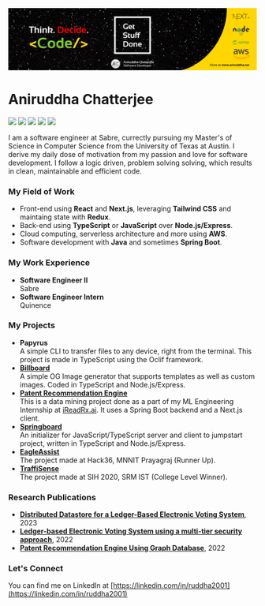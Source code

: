 <div align="center">
  <img alt="Banner" src="assets/banner.png" />
</div>

# Aniruddha Chatterjee

![](https://img.shields.io/badge/-TypeScript-006edb)
![](https://img.shields.io/badge/-JavaScript-dbc900)
![](https://img.shields.io/badge/-Node.js-07db00)
![](https://img.shields.io/badge/-React-5e5e5e)
![](https://img.shields.io/badge/-AWS-ebb331)

I am a software engineer at Sabre, currectly pursuing my Master's of Science in Computer Science from the University of Texas at Austin. I derive my daily dose of motivation from my passion and love for software development. I follow a logic driven, problem solving solving, which results in clean, maintainable and efficient code.

### My Field of Work

- Front-end using **React** and **Next.js**, leveraging **Tailwind CSS** and maintaing state with **Redux**.
- Back-end using **TypeScript** or **JavaScript** over **Node.js/Express**.
- Cloud computing, serverless architecture and more using **AWS**.
- Software development with **Java** and sometimes **Spring Boot**.

### My Work Experience

- **Software Engineer II**<br/>Sabre
- **Software Engineer Intern**<br/>Quinence

### My Projects

- **Papyrus**<br/>A simple CLI to transfer files to any device, right from the terminal. This project is made in TypeScript using the Oclif framework.
- [**Billboard**](https://github.com/srm-kzilla/billboard) <br/>A simple OG Image generator that supports templates as well as custom images. Coded in TypeScript and Node.js/Express.
- [**Patent Recommendation Engine**](https://github.com/ruddha2001/ireadrx-recommendation-engine)<br/>This is a data mining project done as a part of my ML Engineering Internship at [iReadRx.ai](http://ireadrx.ai). It uses a Spring Boot backend and a Next.js client.
- [**Springboard**](https://github.com/srm-kzilla/springboard) <br/>An initializer for JavaScript/TypeScript server and client to jumpstart project, written in TypeScript and Node.js/Express.
- [**EagleAssist**](https://github.com/ruddha2001/hack36) <br/>The project made at Hack36, MNNIT Prayagraj (Runner Up).
- [**TraffiSense**](https://github.com/ruddha2001/sih2020) <br/>The project made at SIH 2020, SRM IST (College Level Winner).

### Research Publications

- [**Distributed Datastore for a Ledger-Based Electronic Voting System**](https://scholar.google.com/citations?view_op=view_citation&hl=en&user=Y_GPErgAAAAJ&citation_for_view=Y_GPErgAAAAJ:_B80troHkn4C), 2023
- [**Ledger-based Electronic Voting System using a multi-tier security approach**](https://scholar.google.com/citations?view_op=view_citation&hl=en&user=Y_GPErgAAAAJ&citation_for_view=Y_GPErgAAAAJ:Y5dfb0dijaUC), 2022
- [**Patent Recommendation Engine Using Graph Database**](https://scholar.google.com/citations?view_op=view_citation&hl=en&user=Y_GPErgAAAAJ&citation_for_view=Y_GPErgAAAAJ:D03iK_w7-QYC), 2022 

### Let's Connect

You can find me on LinkedIn at [https://linkedin.com/in/ruddha2001](https://linkedin.com/in/ruddha2001)
